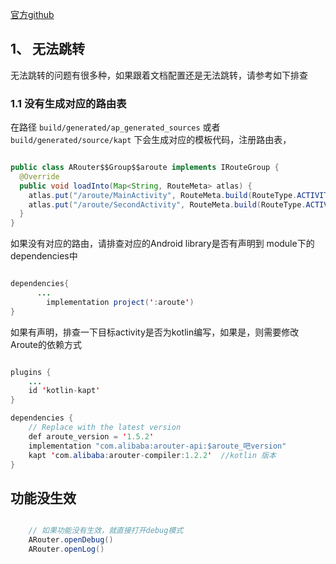 [官方github](https://github.com/alibaba/ARouter/tree/master)

## 1、 无法跳转
 
无法跳转的问题有很多种，如果跟着文档配置还是无法跳转，请参考如下排查

### 1.1 没有生成对应的路由表

在路径 `build/generated/ap_generated_sources` 或者 `build/generated/source/kapt` 下会生成对应的模板代码，注册路由表，

```java

public class ARouter$$Group$$aroute implements IRouteGroup {
  @Override
  public void loadInto(Map<String, RouteMeta> atlas) {
    atlas.put("/aroute/MainActivity", RouteMeta.build(RouteType.ACTIVITY, MainActivity.class, "/aroute/mainactivity", "aroute", null, -1, -2147483648));
    atlas.put("/aroute/SecondActivity", RouteMeta.build(RouteType.ACTIVITY, SecondActivity.class, "/aroute/secondactivity", "aroute", null, -1, -2147483648));
  }
}

```

如果没有对应的路由，请排查对应的Android library是否有声明到 module下的dependencies中

```java

dependencies{
      ...
        implementation project(':aroute')
}

```

如果有声明，排查一下目标activity是否为kotlin编写，如果是，则需要修改Aroute的依赖方式

```java

plugins {
    ...
    id 'kotlin-kapt'
}

dependencies {
    // Replace with the latest version
    def aroute_version = '1.5.2'
    implementation "com.alibaba:arouter-api:$aroute_吧version"
    kapt 'com.alibaba:arouter-compiler:1.2.2'  //kotlin 版本
}

```

## 功能没生效

```java

    // 如果功能没有生效，就直接打开debug模式
    ARouter.openDebug()
    ARouter.openLog()

```
